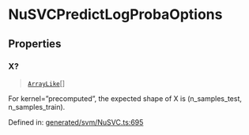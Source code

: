 # NuSVCPredictLogProbaOptions

## Properties

### X?

> [`ArrayLike`](../types/ArrayLike.md)[]

For kernel=”precomputed”, the expected shape of X is (n\_samples\_test, n\_samples\_train).

Defined in:  [generated/svm/NuSVC.ts:695](https://github.com/transitive-bullshit/scikit-learn-ts/blob/122b3c0/packages/sklearn/src/generated/svm/NuSVC.ts#L695)
